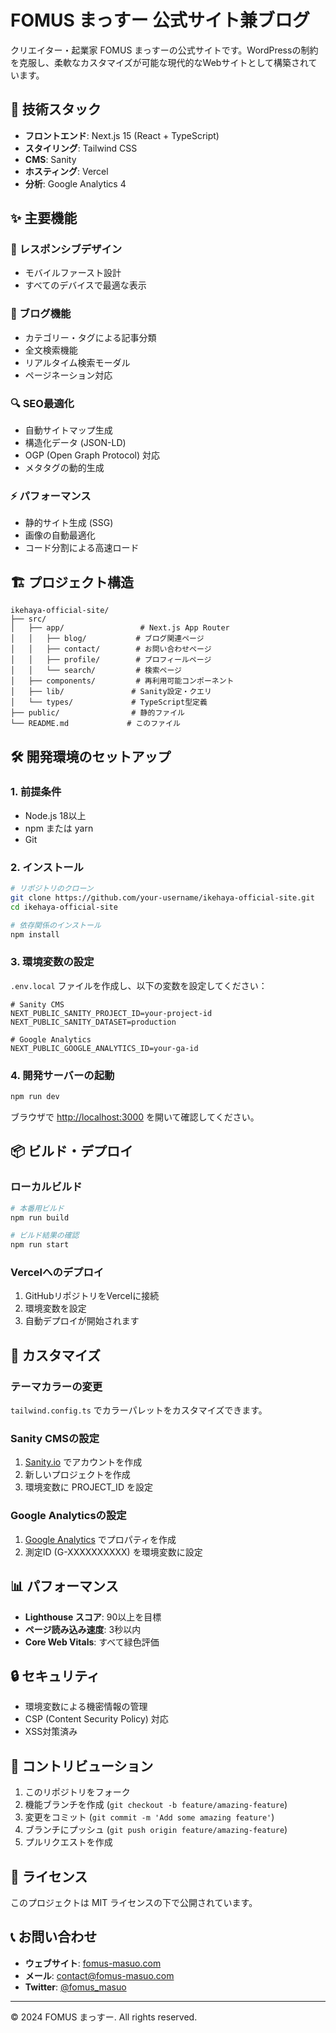 # FOMUS まっすー 公式サイト兼ブログ

クリエイター・起業家 FOMUS まっすーの公式サイトです。WordPressの制約を克服し、柔軟なカスタマイズが可能な現代的なWebサイトとして構築されています。

## 🚀 技術スタック

- **フロントエンド**: Next.js 15 (React + TypeScript)
- **スタイリング**: Tailwind CSS
- **CMS**: Sanity
- **ホスティング**: Vercel
- **分析**: Google Analytics 4

## ✨ 主要機能

### 📱 レスポンシブデザイン
- モバイルファースト設計
- すべてのデバイスで最適な表示

### 📝 ブログ機能
- カテゴリー・タグによる記事分類
- 全文検索機能
- リアルタイム検索モーダル
- ページネーション対応

### 🔍 SEO最適化
- 自動サイトマップ生成
- 構造化データ (JSON-LD)
- OGP (Open Graph Protocol) 対応
- メタタグの動的生成

### ⚡ パフォーマンス
- 静的サイト生成 (SSG)
- 画像の自動最適化
- コード分割による高速ロード

## 🏗️ プロジェクト構造

```
ikehaya-official-site/
├── src/
│   ├── app/                 # Next.js App Router
│   │   ├── blog/           # ブログ関連ページ
│   │   ├── contact/        # お問い合わせページ
│   │   ├── profile/        # プロフィールページ
│   │   └── search/         # 検索ページ
│   ├── components/         # 再利用可能コンポーネント
│   ├── lib/               # Sanity設定・クエリ
│   └── types/             # TypeScript型定義
├── public/                # 静的ファイル
└── README.md             # このファイル
```

## 🛠️ 開発環境のセットアップ

### 1. 前提条件

- Node.js 18以上
- npm または yarn
- Git

### 2. インストール

```bash
# リポジトリのクローン
git clone https://github.com/your-username/ikehaya-official-site.git
cd ikehaya-official-site

# 依存関係のインストール
npm install
```

### 3. 環境変数の設定

`.env.local` ファイルを作成し、以下の変数を設定してください：

```env
# Sanity CMS
NEXT_PUBLIC_SANITY_PROJECT_ID=your-project-id
NEXT_PUBLIC_SANITY_DATASET=production

# Google Analytics
NEXT_PUBLIC_GOOGLE_ANALYTICS_ID=your-ga-id
```

### 4. 開発サーバーの起動

```bash
npm run dev
```

ブラウザで [http://localhost:3000](http://localhost:3000) を開いて確認してください。

## 📦 ビルド・デプロイ

### ローカルビルド

```bash
# 本番用ビルド
npm run build

# ビルド結果の確認
npm run start
```

### Vercelへのデプロイ

1. GitHubリポジトリをVercelに接続
2. 環境変数を設定
3. 自動デプロイが開始されます

## 🎨 カスタマイズ

### テーマカラーの変更

`tailwind.config.ts` でカラーパレットをカスタマイズできます。

### Sanity CMSの設定

1. [Sanity.io](https://sanity.io) でアカウントを作成
2. 新しいプロジェクトを作成
3. 環境変数に PROJECT_ID を設定

### Google Analyticsの設定

1. [Google Analytics](https://analytics.google.com) でプロパティを作成
2. 測定ID (G-XXXXXXXXXX) を環境変数に設定

## 📊 パフォーマンス

- **Lighthouse スコア**: 90以上を目標
- **ページ読み込み速度**: 3秒以内
- **Core Web Vitals**: すべて緑色評価

## 🔒 セキュリティ

- 環境変数による機密情報の管理
- CSP (Content Security Policy) 対応
- XSS対策済み

## 🤝 コントリビューション

1. このリポジトリをフォーク
2. 機能ブランチを作成 (`git checkout -b feature/amazing-feature`)
3. 変更をコミット (`git commit -m 'Add some amazing feature'`)
4. ブランチにプッシュ (`git push origin feature/amazing-feature`)
5. プルリクエストを作成

## 📝 ライセンス

このプロジェクトは MIT ライセンスの下で公開されています。

## 📞 お問い合わせ

- **ウェブサイト**: [fomus-masuo.com](https://fomus-masuo.com)
- **メール**: contact@fomus-masuo.com
- **Twitter**: [@fomus_masuo](https://twitter.com/fomus_masuo)

---

© 2024 FOMUS まっすー. All rights reserved.